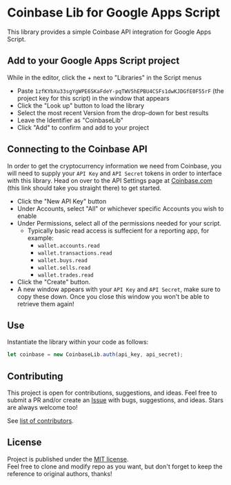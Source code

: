 # Coinbase Lib for Google Apps Script
This library provides a simple Coinbase API integration for Google Apps Script.

## Add to your Google Apps Script project
While in the editor, click the + next to "Libraries" in the Script menus
* Paste `1zfKYbXu33sgYgWPE6SKaFdeY-pqTWV5hEPBU4CSFs1dwKJDGfE0F55rF` (the project key for this script) in the window that appears
* Click the "Look up" button to load the library
* Select the most recent Version from the drop-down for best results
* Leave the Identifier as "CoinbaseLib"
* Click "Add" to confirm and add to your project

## Connecting to the Coinbase API
In order to get the cryptocurrency information we need from Coinbase, you will need to supply your `API Key` and `API Secret` tokens in order to interface with this library. Head on over to the API Settings page at [Coinbase.com](https://www.coinbase.com/settings/api) (this link should take you straight there) to get started.
* Click the "New API Key" button
* Under Accounts, select "All" or whichever specific Accounts you wish to enable
* Under Permissions, select all of the permissions needed for your script.
  * Typically basic read access is suffecient for a reporting app, for example:
    * `wallet.accounts.read`
    * `wallet.transactions.read`
    * `wallet.buys.read`
    * `wallet.sells.read`
    * `wallet.trades.read`
* Click the "Create" button.
* A new window appears with your `API Key` and `API Secret`, make sure to copy these down. Once you close this window you won't be able to retrieve them again!

## Use
Instantiate the library within your code as follows:

```javascript
let coinbase = new CoinbaseLib.auth(api_key, api_secret);
```

## Contributing

This project is open for contributions, suggestions, and ideas. Feel free to submit a PR and/or create an [Issue](https://github.com/neojato/coinbase-lib/issues) with bugs, suggestions, and ideas. Stars are always welcome too!

See [list of contributors](https://github.com/neojato/coinbase-lib/graphs/contributors).

## License

Project is published under the [MIT license](https://github.com/neojato/coinbase-lib/blob/master/LICENSE.md).  
Feel free to clone and modify repo as you want, but don't forget to keep the reference to original authors, thanks!
